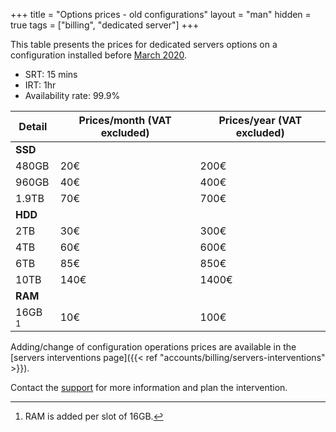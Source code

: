 +++
title = "Options prices - old configurations"
layout = "man"
hidden = true
tags = ["billing", "dedicated server"]
+++

This table presents the prices for dedicated servers options on a configuration installed before [March 2020](https://blog.alwaysdata.com/2020/03/03/harderware-better-faster-stronger/).

* SRT: 15 mins
* IRT: 1hr
* Availability rate: 99.9%

| Detail    | Prices/month (VAT excluded) | Prices/year (VAT excluded) |
| --------- | --------------------------- | -------------------------- |
| **SSD**   |                             |                            |
| 480GB     | 20€                         | 200€                       |
| 960GB     | 40€                         | 400€                       |
| 1.9TB     | 70€                         | 700€                       |
| **HDD**   |                             |                            |
| 2TB       | 30€                         | 300€                       |
| 4TB       | 60€                         | 600€                       |
| 6TB       | 85€                         | 850€                       |
| 10TB      | 140€                        | 1400€                      |
| **RAM**   |                             |                            |
| 16GB [^1] | 10€                         | 100€                       |

Adding/change of configuration operations prices are available in the [servers interventions page]({{< ref "accounts/billing/servers-interventions" >}}).

Contact the [support](https://admin.alwaysdata.com/support/add/) for more information and plan the intervention.

[^1]: RAM is added per slot of 16GB.
